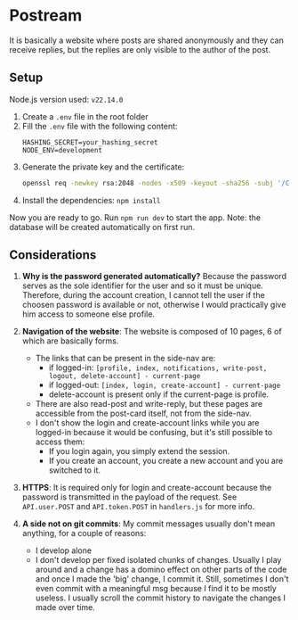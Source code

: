 # Postream
It is basically a website where posts are shared anonymously and they can receive replies,
but the replies are only visible to the author of the post. 

## Setup
Node.js version used: `v22.14.0`

1) Create a `.env` file in the root folder
2) Fill the `.env` file with the following content:
    ```.env
    HASHING_SECRET=your_hashing_secret
    NODE_ENV=development
    ```
3) Generate the private key and the certificate:
    ```sh
    openssl req -newkey rsa:2048 -nodes -x509 -keyout -sha256 -subj '/CN=localhost' private-key.pem -out certificate.pem
    ```
4) Install the dependencies: `npm install`

Now you are ready to go. Run `npm run dev` to start the app.
Note: the database will be created automatically on first run.

## Considerations
1) **Why is the password generated automatically?**
    Because the password serves as the sole identifier for the user and so it must be unique.
    Therefore, during the account creation, I cannot tell the user if the choosen password is available or not, otherwise I would practically give him access to someone else profile.

2) **Navigation of the website**:
    The website is composed of 10 pages, 6 of which are basically forms.
    * The links that can be present in the side-nav are: 
        * if logged-in: 
            `[profile, index, notifications, write-post, logout, delete-account] - current-page`
        * if logged-out: 
            `[index, login, create-account] - current-page`
        * delete-account is present only if the current-page is profile.
    * There are also read-post and write-reply, but these pages are accessible from the post-card itself, not from the side-nav.
    * I don't show the login and create-account links while you are logged-in because it would be confusing, but it's still possible to access them:
        * If you login again, you simply extend the session.
        * If you create an account, you create a new account and you are switched to it.

3) **HTTPS**:
    It is required only for login and create-account because the password is transmitted in the payload of the request. See `API.user.POST` and `API.token.POST` in `handlers.js` for more info.

4) **A side not on git commits**:
    My commit messages usually don't mean anything, for a couple of reasons:
    * I develop alone
    * I don't develop per fixed isolated chunks of changes. Usually I play around and a change has a domino effect
    on other parts of the code and once I made the 'big' change, I commit it. 
    Still, sometimes I don't even commit with a meaningful msg because I find it to be mostly useless.
    I usually scroll the commit history to navigate the changes I made over time.
